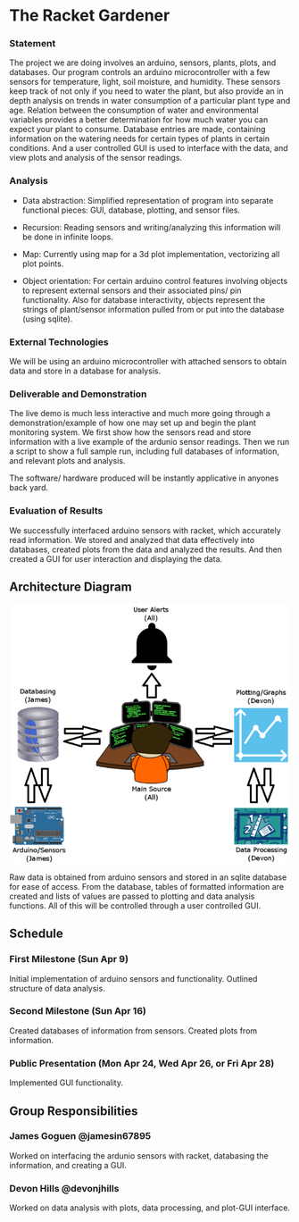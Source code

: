 # The Racket Gardener

### Statement
  
  The project we are doing involves an arduino, sensors, plants, plots, and databases. Our program controls an arduino microcontroller with a few sensors for temperature, light, soil moisture, and humidity. These sensors keep track of not only if you need to water the plant, but also provide an in depth analysis on trends in water consumption of a particular plant type and age. Relation between the consumption of water and environmental variables provides a better determination for how much water you can expect your plant to consume. Database entries are made, containing information on the watering needs for certain types of plants in certain conditions. And a user controlled GUI is used to interface with the data, and view plots and analysis of the sensor readings.
  
### Analysis

- Data abstraction: Simplified representation of program into separate functional pieces: GUI, database, plotting, and sensor files.
  
- Recursion: Reading sensors and writing/analyzing this information will be done in infinite loops.
  
- Map: Currently using map for a 3d plot implementation, vectorizing all plot points.

- Object orientation: For certain arduino control features involving objects to represent external sensors and their associated pins/ pin functionality. Also for database interactivity, objects represent the strings of plant/sensor information pulled from or put into the database (using sqlite).


### External Technologies

We will be using an arduino microcontroller with attached sensors to obtain data and store in a database for analysis.


### Deliverable and Demonstration

 The live demo is much less interactive and much more going through a demonstration/example of how one may set up and begin the plant monitoring system. We first show how the sensors read and store information with a live example of the ardunio sensor readings. Then we run a script to show a full sample run, including full databases of information, and relevant plots and analysis.

 The software/ hardware produced will be instantly applicative in anyones back yard.


### Evaluation of Results
We successfully interfaced arduino sensors with racket, which accurately read information. We stored and analyzed that data effectively into databases, created plots from the data and analyzed the results. And then created a GUI for user interaction and displaying the data.

## Architecture Diagram

![architecture diagram](/arch2.2.png?raw=true "architecture diagram")

Raw data is obtained from arduino sensors and stored in an sqlite database for ease of access. From the database, tables of formatted information are created and lists of values are passed to plotting and data analysis functions. All of this will be controlled through a user controlled GUI.

## Schedule

### First Milestone (Sun Apr 9)
Initial implementation of arduino sensors and functionality. Outlined structure of data analysis.

### Second Milestone (Sun Apr 16)
Created databases of information from sensors. Created plots from information.

### Public Presentation (Mon Apr 24, Wed Apr 26, or Fri Apr 28)
Implemented GUI functionality. 

## Group Responsibilities

### James Goguen @jamesin67895
Worked on interfacing the ardunio sensors with racket, databasing the information, and creating a GUI.

### Devon Hills @devonjhills
Worked on data analysis with plots, data processing, and plot-GUI interface.

